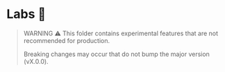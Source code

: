 # Labs 🚧

> WARNING ⚠️ This folder contains experimental features that are not recommended
> for production.
>
> Breaking changes may occur that do not bump the major version (vX.0.0).
